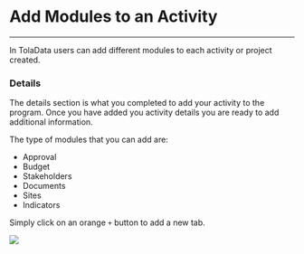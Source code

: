 # Add Modules to an Activity

---

In TolaData users can add different modules to each activity or project created.

### Details

The details section is what you completed to add your activity to the program. Once you have added you activity details you are ready to add additional information.

The type of modules that you can add are:
* Approval
* Budget
* Stakeholders
* Documents
* Sites
* Indicators

Simply click on an orange `+` button to add a new tab. 

![](/assets_en/add_activities.PNG)

